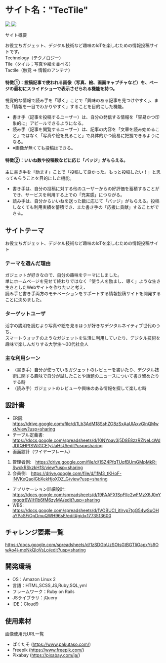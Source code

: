 # サイト名："TecTile"

<p align="left">
 <a href="https://codeclimate.com/github/akahito1006/tectile/maintainability">
  <img src="https://api.codeclimate.com/v1/badges/d633ea46ac8e49db1eb3/maintainability" />
 </a>
 <a href="https://www.codacy.com/gh/akahito1006/tectile/dashboard?utm_source=github.com&amp;utm_medium=referral&amp;utm_content=akahito1006/tectile&amp;utm_campaign=Badge_Grade">
  <img src="https://app.codacy.com/project/badge/Grade/b4ba413dde5e47dba0444afccb38f7be"/>
 </a>
</p

## サイト概要
お役立ちガジェット、デジタル技術など趣味のIoTを楽しむための情報投稿サイトです。<br>
 Technology（テクノロジー）<br>
 Tile（タイル；写真や絵を並べる）<br>
 Tactile（触覚 => 情報のアンテナ）
#### 特徴①：投稿記事で使われる画像（写真、絵、画面キャプチャなど）を、ページの最初にスライドショーで表示させられる機能を持つ。
視覚的な情報で読み手を「導く」ことで「興味のある記事を見つけやすく」、また「情報を一目でわかりやすく」することを目的にした機能。<br>
- 書き手（記事を投稿するユーザー）は、自分の発信する情報を「容易かつ印象的に」アピールできるようになる。
- 読み手（記事を閲覧するユーザー）は、記事の内容を「文章を読み始めること」ではなく「写真や絵を見ること」で具体的かつ簡易に把握できるようになる。
- ※画像が無くても投稿はできる。
#### 特徴②：いいね数や投稿数などに応じ「バッジ」がもらえる。
主に書き手を「励ます」ことで「投稿して良かった。もっと投稿したい！」と思ってもらうことを目的にした機能。<br>
- 書き手は、自分の投稿に対する他のユーザーからの好評価を蓄積することができ、サービスを利用する上での「充実感」につながる。<br>
- 読み手は、自分からいいねを送った数に応じて「バッジ」がもらえる。投稿しなくても利用実績を蓄積でき、また書き手の「応援に貢献」することができる。

## サイトテーマ
お役立ちガジェット、デジタル技術など趣味のIoTを楽しむための情報投稿サイト

### テーマを選んだ理由
ガジェットが好きなので、自分の趣味をテーマにしました。<br>
単にホームページを見せて終わりではなく「使う人を励まし、導く」ような生き生きとしたWebサイトを作りたいと考え、<br>
読み手と書き手両方のモチベーションをサポートする情報投稿サイトを開発することに決めました。

### ターゲットユーザ
活字の説明を読むより写真や絵を見るほうが好きなデジタルネイティブ世代のうち、<br>
スマートウォッチのようなガジェットを生活に利用していたり、デジタル技術を趣味で楽しんだりする大学生～30代社会人<br>

### 主な利用シーン
- （書き手）自分が使っているガジェットのレビューを書いたり、デジタル技術に関する趣味で自分が試したことや話題のニュースについて書き留めたりする時
- （読み手）ガジェットのレビューや興味のある情報を探して楽しむ時

## 設計書
- ER図: https://drive.google.com/file/d/1Lb3AdM18SshZO8zSxAaUlAxvGlnQMwxt/view?usp=sharing
- テーブル定義書: https://docs.google.com/spreadsheets/d/10NYpav3j5D8E8zzRZNeLcWdJDtQHPfSWiGCEfyUaHsU/edit?usp=sharing
- 画面設計（ワイヤーフレーム）
 1. 管理者側:　https://drive.google.com/file/d/1SZ4PfqTUqfBUmGMpMkR-SwckRSkzkH1S/view?usp=sharing<br>
 2. 会員側:　https://drive.google.com/file/d/1fM3_tKHoF-INVKeQaoIGbXekHjoXOZ_G/view?usp=sharing
- アプリケーション詳細設計: https://docs.google.com/spreadsheets/d/19FAAFXfSpFlIc2wFMzX6J0nYmgotr6WiH1b6fM6zyMA/edit?usp=sharing
- WBS: https://docs.google.com/spreadsheets/d/1VOBUCI_itIrvp7tgG54wSuOHaYPaSFiOpDmuQWH96sE/edit#gid=1773513600

## チャレンジ要素一覧
https://docs.google.com/spreadsheets/d/1zSDGbUzSOtsGtBGTIiOapxYs9OwAo4j-moNkQIoVsLo/edit?usp=sharing

## 開発環境
- OS：Amazon Linux 2
- 言語：HTML,SCSS,JS,Ruby,SQL,yml
- フレームワーク：Ruby on Rails
- JSライブラリ：jQuery
- IDE：Cloud9

## 使用素材
画像使用元URL一覧
 - ぱくたそ (https://www.pakutaso.com/)
 - Freepik (https://www.freepik.com/)
 - Pixabay (https://pixabay.com/ja/)
